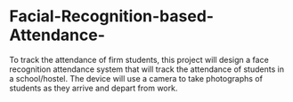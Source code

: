 # Facial-Recognition-based-Attendance-
To track the attendance of firm students, this project will design a face recognition attendance system that will track the attendance of students in a school/hostel. The device will use a camera to take photographs of students as they arrive and depart from work.     
